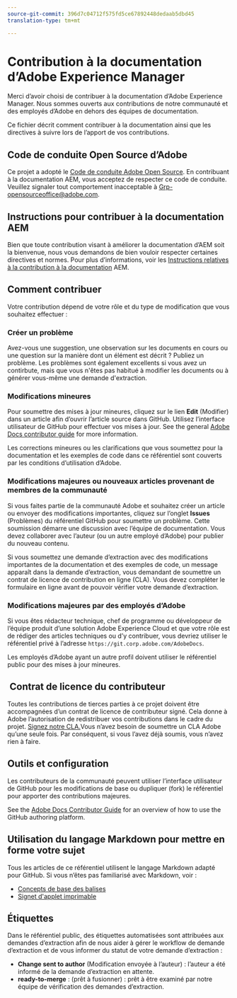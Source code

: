 ```yaml
---
source-git-commit: 396d7c04712f575fd5ce67892448dedaab5dbd45
translation-type: tm+mt

---
```

# Contribution à la documentation d’Adobe Experience Manager

Merci d’avoir choisi de contribuer à la documentation d’Adobe Experience Manager. Nous sommes ouverts aux contributions de notre communauté et des employés d’Adobe en dehors des équipes de documentation.

Ce fichier décrit comment contribuer à la documentation ainsi que les directives à suivre lors de l’apport de vos contributions.

## Code de conduite Open Source d’Adobe

Ce projet a adopté le [Code de conduite Adobe Open Source](code-of-conduct.md). En contribuant à la documentation AEM, vous acceptez de respecter ce code de conduite. Veuillez signaler tout comportement inacceptable à
[Grp-opensourceoffice@adobe.com](mailto:Grp-opensourceoffice@adobe.com).

## Instructions pour contribuer à la documentation AEM

Bien que toute contribution visant à améliorer la documentation d’AEM soit la bienvenue, nous vous demandons de bien vouloir respecter certaines directives et normes. Pour plus d’informations, voir les [Instructions relatives à la contribution à la documentation](guidelines.md) AEM.

## Comment contribuer

Votre contribution dépend de votre rôle et du type de modification que vous souhaitez effectuer :

### Créer un problème

Avez-vous une suggestion, une observation sur les documents en cours ou une question sur la manière dont un élément est décrit ? Publiez un problème. Les problèmes sont également excellents si vous avez un contirbute, mais que vous n'êtes pas habitué à modifier les documents ou à générer vous-même une demande d'extraction.

### Modifications mineures

Pour soumettre des mises à jour mineures, cliquez sur le lien **Edit** (Modifier) dans un article afin d’ouvrir l’article source dans GitHub. Utilisez l’interface utilisateur de GitHub pour effectuer vos mises à jour. See the general [Adobe Docs contributor guide](https://docs.adobe.com/help/en/contributor/contributor-guide/introduction.html) for more information.

Les corrections mineures ou les clarifications que vous soumettez pour la documentation et les exemples de code dans ce référentiel sont couverts par les conditions d’utilisation d’Adobe.

### Modifications majeures ou nouveaux articles provenant de membres de la communauté

Si vous faites partie de la communauté Adobe et souhaitez créer un article ou envoyer des modifications importantes, cliquez sur l’onglet **Issues** (Problèmes) du référentiel GitHub pour soumettre un problème. Cette soumission démarre une discussion avec l’équipe de documentation. Vous devez collaborer avec l’auteur (ou un autre employé d’Adobe) pour publier du nouveau contenu.

Si vous soumettez une demande d’extraction avec des modifications importantes de la documentation et des exemples de code, un message apparaît dans la demande d’extraction, vous demandant de soumettre un contrat de licence de contribution en ligne (CLA). Vous devez compléter le formulaire en ligne avant de pouvoir vérifier votre demande d’extraction.

### Modifications majeures par des employés d’Adobe

Si vous êtes rédacteur technique, chef de programme ou développeur de l’équipe produit d’une solution Adobe Experience Cloud et que votre rôle est de rédiger des articles techniques ou d’y contribuer, vous devriez utiliser le référentiel privé à l’adresse `https://git.corp.adobe.com/AdobeDocs`.

Les employés d’Adobe ayant un autre profil doivent utiliser le référentiel public pour des mises à jour mineures.

##  Contrat de licence du contributeur

Toutes les contributions de tierces parties à ce projet doivent être accompagnées d’un contrat de licence de contributeur
signé. Cela donne à Adobe l’autorisation de redistribuer vos contributions
dans le cadre du projet. [Signez notre CLA.](https://opensource.adobe.com/cla.html)Vous n’avez besoin de soumettre un CLA Adobe qu’une seule fois. Par conséquent, si vous l’avez déjà soumis, vous n’avez rien à faire.

## Outils et configuration

Les contributeurs de la communauté peuvent utiliser l’interface utilisateur de GitHub pour les modifications de base ou dupliquer (fork) le référentiel pour apporter des contributions majeures.

See the [Adobe Docs Contributor Guide](https://docs.adobe.com/help/en/contributor/contributor-guide/introduction.html) for an overview of how to use the GitHub authoring platform.

## Utilisation du langage Markdown pour mettre en forme votre sujet

Tous les articles de ce référentiel utilisent le langage Markdown adapté pour GitHub. Si vous n’êtes pas familiarisé avec Markdown, voir :

* [Concepts de base des balises](https://help.github.com/articles/getting-started-with-writing-and-formatting-on-github/)
* [Signet d'applet imprimable](https://guides.github.com/pdfs/markdown-cheatsheet-online.pdf)

## Étiquettes

Dans le référentiel public, des étiquettes automatisées sont attribuées aux demandes d’extraction afin de nous aider à gérer le workflow de demande d’extraction et de vous informer du statut de votre demande d’extraction :

* **Change sent to author** (Modification envoyée à l’auteur) : l’auteur a été informé de la demande d’extraction en attente.
* **ready-to-merge** : (prêt à fusionner) : prêt à être examiné par notre équipe de vérification des demandes d’extraction.
